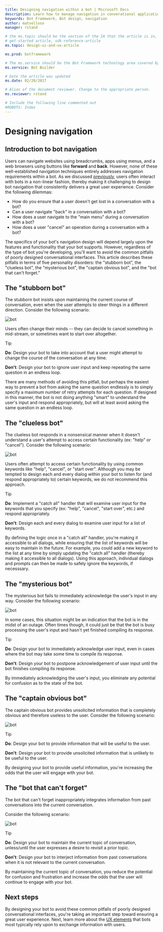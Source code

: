 ```yaml
---
title: Designing navigation within a bot | Microsoft Docs
description: Learn how to manage navigation in converational applications (bots) and understand common pitfalls of poorly designed navigation.
keywords: Bot Framework, Bot design, navigation
author: matvelloso
manager: rstand

# the ms.topic should be the section of the IA that the article is in, with the suffix -article. Some examples:
# get-started article, sdk-reference-article
ms.topic: design-ui-and-ux-article

ms.prod: botframework

# The ms.service should be the Bot Framework technology area covered by the article, e.g., Bot Builder, LUIS, Azure Bot Service
ms.service: Bot Builder

# Date the article was updated
ms.date: 02/20/2017

# Alias of the document reviewer. Change to the appropriate person.
ms.reviewer: rstand

# Include the following line commented out
#ROBOTS: Index
---
```

# Designing navigation

## Introduction to bot navigation

Users can navigate websites using breadcrumbs, apps using menus, and a web browsers using buttons like **forward** and **back**. 
However, none of these well-established navigation techniques entirely addresses navigation requirements within a bot. 
As we discussed [previously](bot-framework-design-core-dialogs.md#dialogs-stacks-and-humans), 
users often interact with bots in a non-linear fashion, 
thereby making it challenging to design bot navigation that consistently delivers a great user experience. 
Consider the following dilemmas:

- How do you ensure that a user doesn't get lost in a conversation with a bot? 
- Can a user navigate "back" in a conversation with a bot? 
- How does a user navigate to the "main menu" during a conversation with a bot? 
- How does a user "cancel" an operation during a conversation with a bot? 

The specifics of your bot's navigation design will depend largely upon the features and functionality that your bot supports. 
However, regardless of the type of bot you're developing, you'll want to avoid the common pitfalls of poorly designed conversational interfaces. 
This article describes these pitfalls in terms of five personality disorders: the "stubborn bot", the "clueless bot", 
the "mysterious bot", the "captain obvious bot", and the "bot that can't forget." 

## The "stubborn bot"

The stubborn bot insists upon maintaining the current course of conversation, 
even when the user attempts to steer things in a different direction. 
Consider the following scenario: 

![bot](media/designing-bots/core/stubborn-bot.png)

Users often change their minds -- they can decide to cancel something in mid-stream, or sometimes want to start over altogether. 

> [!TIP]
> <b>Do</b>: Design your bot to take into account that a user might attempt to change the course of the conversation at any time. 
>
> <b>Don't</b>: Design your bot to ignore user input and keep repeating the same question in an endless loop. 

There are many methods of avoiding this pitfall, 
but perhaps the easiest way to prevent a bot from asking the same question endlessly 
is to simply specify a maximum number of retry attempts for each question. 
If designed in this manner, the bot is not doing anything "smart" to understand the user's input and respond appropriately, 
but will at least avoid asking the same question in an endless loop. 

## The "clueless bot"

The clueless bot responds in a nonsensical manner when it doesn't understand a user's attempt to access certain functionality (ex: "help" or "cancel"). 
Consider the following scenario: 

![bot](media/designing-bots/core/clueless-bot.png)

Users often attempt to access certain functionality by using common keywords like "help", "cancel", or "start over". 
Although you may be tempted to design each and every dialog within your bot to listen for (and respond appropriately to) certain keywords, 
we do not recommend this approach. 

> [!TIP]
> <b>Do</b>: Implement a "catch all" handler that will examine user input for the keywords that you specify (ex: "help", "cancel", "start over", etc.) 
> and respond appropriately. 
> 
> <b>Don't</b>: Design each and every dialog to examine user input for a list of keywords. 

By defining the logic once in a "catch all" handler, you're making it accessible to all dialogs, while ensuring that the list of keywords will be easy to maintain in the future. 
For example, you could add a new keyword to the list at any time by simply updating the "catch all" handler (thereby making it accessible to all dialogs). 
Using this approach, individual dialogs and prompts can then be made to safely ignore the keywords, if necesssary.

## The "mysterious bot"

The mysterious bot fails to immediately acknowledge the user's input in any way. 
Consider the following scenario: 

![bot](media/designing-bots/core/mysterious-bot.png)

In some cases, this situation might be an indication that the bot is in the midst of an outage. 
Often times though, it could just be that the bot is busy processing the user's input and hasn't yet finished compiling its response. 

> [!TIP]
> <b>Do</b>: Design your bot to immediately acknowledge user input, even in cases where the bot may take some time to compile its response. 
> 
> <b>Don't</b>: Design your bot to postpone acknowledgement of user input until the bot finishes compiling its response.

By immediately acknowledging the user's input, you eliminate any potential for confusion as to the state of the bot.

## The "captain obvious bot"

The captain obvious bot provides unsolicited information that is completely obvious and therefore useless to the user. 
Consider the following scenario:

![bot](media/designing-bots/core/captainobvious-bot.png)

> [!TIP]
> <b>Do</b>: Design your bot to provide information that will be useful to the user. 
> 
> <b>Don't</b>: Design your bot to provide unsolicited information that is unlikely to be useful to the user.

By designing your bot to provide useful information, you're increasing the odds that the user will engage with your bot.

## The "bot that can't forget"

The bot that can't forget inappropriately integrates information from past conversations into the current conversation. 

Consider the following scenario:

![bot](media/designing-bots/core/rememberall-bot.png)

> [!TIP]
> <b>Do</b>: Design your bot to maintain the current topic of conversation, unless/until the user expresses a desire to revisit a prior topic. 
> 
> <b>Don't</b>: Design your bot to interject information from past conversations when it is not relevant to the current conversation.

By maintaining the current topic of conversation, you reduce the potential for confusion and frustration and increase the odds that the user will continue to engage with your bot.

## Next steps

By designing your bot to avoid these common pitfalls of poorly designed conversational interfaces, 
you're taking an important step toward ensuring a great user experience. 
Next, learn more about the [UX elements](bot-framework-design-core-ux-elements.md) that bots most typically rely upon to exchange information with users. 